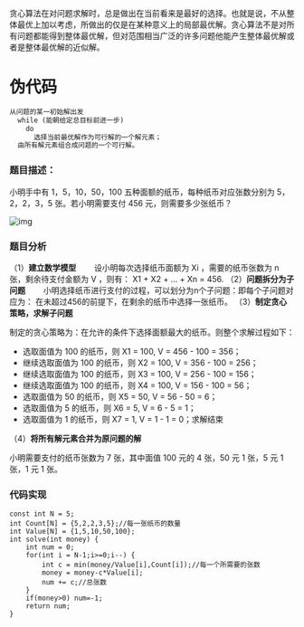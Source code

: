 贪心算法在对问题求解时，总是做出在当前看来是最好的选择。也就是说，不从整体最优上加以考虑，所做出的仅是在某种意义上的局部最优解。贪心算法不是对所有问题都能得到整体最优解，但对范围相当广泛的许多问题他能产生整体最优解或者是整体最优解的近似解。

# 伪代码
```txt
从问题的某一初始解出发
  while (能朝给定总目标前进一步) 
    do
      选择当前最优解作为可行解的一个解元素；
  由所有解元素组合成问题的一个可行解。
```

### 题目描述：

小明手中有 1，5，10，50，100 五种面额的纸币，每种纸币对应张数分别为 5，2，2，3，5 张。若小明需要支付 456 元，则需要多少张纸币？

![img](https://mmbiz.qpic.cn/mmbiz_png/D67peceibeIS2h2X050odhmVhRMD46VD5n4lt8pUx4HkRCv8mI2uxycw7eG0VPRDzovEBk0FgYYlAQ0wxKibBAuw/640?wx_fmt=png&tp=webp&wxfrom=5&wx_lazy=1&wx_co=1)

### 题目分析

（1）**建立数学模型**
  设小明每次选择纸币面额为 Xi ，需要的纸币张数为 n 张，剩余待支付金额为 V ，则有：
X1 + X2 + … + Xn = 456.
（2）**问题拆分为子问题**
  小明选择纸币进行支付的过程，可以划分为n个子问题：即每个子问题对应为：
在未超过456的前提下，在剩余的纸币中选择一张纸币。
（3）**制定贪心策略，求解子问题**

制定的贪心策略为：在允许的条件下选择面额最大的纸币。则整个求解过程如下：

- 选取面值为 100 的纸币，则 X1 = 100, V = 456 - 100 = 356；
- 继续选取面值为 100 的纸币，则 X2 = 100, V = 356 - 100 = 256；
- 继续选取面值为 100 的纸币，则 X3 = 100, V = 256 - 100 = 156；
- 继续选取面值为 100 的纸币，则 X4 = 100, V = 156 - 100 = 56；
- 选取面值为 50 的纸币，则 X5 = 50, V = 56 - 50 = 6；
- 选取面值为 5 的纸币，则 X6 = 5, V = 6 - 5 = 1；
- 选取面值为 1 的纸币，则 X7 = 1, V = 1 - 1 = 0；求解结束

（4）**将所有解元素合并为原问题的解**

小明需要支付的纸币张数为 7 张，其中面值 100 元的 4 张，50 元 1 张，5 元 1 张，1 元 1 张。

### 代码实现

```
const int N = 5; 
int Count[N] = {5,2,2,3,5};//每一张纸币的数量 
int Value[N] = {1,5,10,50,100};
int solve(int money) {
    int num = 0;
    for(int i = N-1;i>=0;i--) {
        int c = min(money/Value[i],Count[i]);//每一个所需要的张数 
        money = money-c*Value[i];
        num += c;//总张数 
    }
    if(money>0) num=-1;
    return num;
}
```